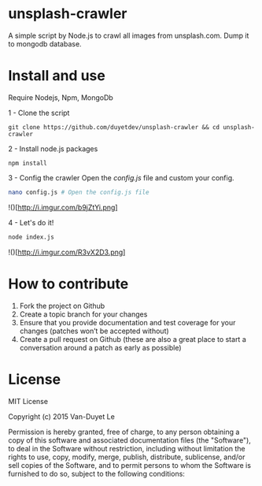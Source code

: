 # unsplash-crawler

A simple script by Node.js to crawl all images from unsplash.com. Dump it to mongodb database.

# Install and use

Require Nodejs, Npm, MongoDb

1 - Clone the script 
````
git clone https://github.com/duyetdev/unsplash-crawler && cd unsplash-crawler
````

2 - Install node.js packages
````
npm install
````

3 - Config the crawler
Open the *config.js* file and custom your config.
````sh
nano config.js # Open the config.js file 
````

!()[http://i.imgur.com/b9jZtYi.png]

4 - Let's do it!
````sh
node index.js
````

!()[http://i.imgur.com/R3vX2D3.png]

# How to contribute

1. Fork the project on Github
2. Create a topic branch for your changes
3. Ensure that you provide documentation and test coverage for your changes (patches won’t be accepted without)
4. Create a pull request on Github (these are also a great place to start a conversation around a patch as early as possible)

# License
MIT License

Copyright (c) 2015 Van-Duyet Le

Permission is hereby granted, free of charge, to any person obtaining a copy of this software and associated documentation files (the "Software"), to deal in the Software without restriction, including without limitation the rights to use, copy, modify, merge, publish, distribute, sublicense, and/or sell copies of the Software, and to permit persons to whom the Software is furnished to do so, subject to the following conditions: